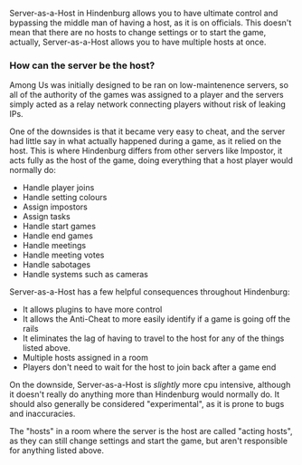Server-as-a-Host in Hindenburg allows you to have ultimate control and bypassing the middle man of having a host, as it is on officials. This doesn't mean that there are no hosts to change settings or to start the game, actually, Server-as-a-Host allows you to have multiple hosts at once.

### How can the server be the host?
Among Us was initially designed to be ran on low-maintenence servers, so all of the authority of the games was assigned to a player and the servers simply acted as a relay network connecting players without risk of leaking IPs.

One of the downsides is that it became very easy to cheat, and the server had little say in what actually happened during a game, as it relied on the host. This is where Hindenburg differs from other servers like Impostor, it acts fully as the host of the game, doing everything that a host player would normally do:
* Handle player joins
* Handle setting colours
* Assign impostors
* Assign tasks
* Handle start games
* Handle end games
* Handle meetings
* Handle meeting votes
* Handle sabotages
* Handle systems such as cameras

Server-as-a-Host has a few helpful consequences throughout Hindenburg:
* It allows plugins to have more control
* It allows the Anti-Cheat to more easily identify if a game is going off the rails
* It eliminates the lag of having to travel to the host for any of the things listed above.
* Multiple hosts assigned in a room
* Players don't need to wait for the host to join back after a game end

On the downside, Server-as-a-Host is *slightly* more cpu intensive, although it doesn't really do anything more than Hindenburg would normally do. It should also generally be considered "experimental", as it is prone to bugs and inaccuracies.

The "hosts" in a room where the server is the host are called "acting hosts", as they can still change settings and start the game, but aren't responsible for anything listed above.
